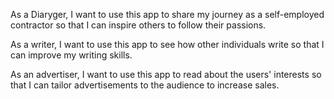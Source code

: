 As a Diaryger, I want to use this app to share my journey as a self-employed contractor so that I can inspire others to follow their passions.

As a writer, I want to use this app to see how other individuals write so that I can improve my writing skills.

As an advertiser, I want to use this app to read about the users' interests so that I can tailor advertisements to the audience to increase sales.
